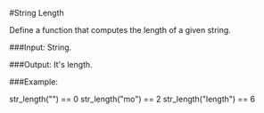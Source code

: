#String Length

Define a function that computes the length of a given string.

###Input: String.

###Output: It's length.

###Example:

str_length("") == 0
str_length("mo") == 2
str_length("length") == 6
